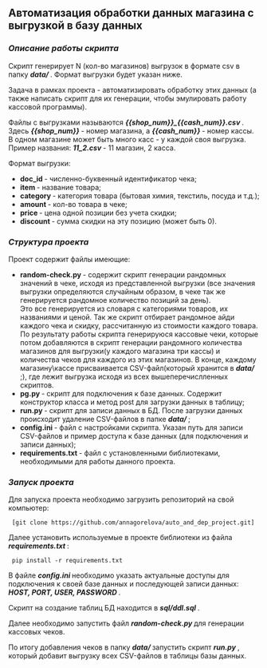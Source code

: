 ## Автоматизация обработки данных магазина c выгрузкой в базу данных ##
### <b><i> Описание работы скрипта </i></b> ###
Скрипт генерирует N (кол-во магазинов) выгрузок в формате csv в папку <b><i> data/ </i></b>. Формат выгрузки будет указан ниже.

Задача в рамках проекта - автоматизировать обработку этих данных (а также написать скрипт для их генерации, чтобы эмулировать работу кассовой программы).

Файлы с выгрузками называются <b><i> {{shop_num}}_{{cash_num}}.csv </i></b>. Здесь <b><i> {{shop_num}} </i></b> - номер магазина, а <b><i> {{cash_num}} </i></b> - номер кассы. В одном магазине может быть много касс - у каждой своя выгрузка. Пример названия: <b><i> 11_2.csv </i></b> - 11 магазин, 2 касса.

Формат выгрузки:
- <b> doc_id </b> - численно-буквенный идентификатор чека;
- <b> item </b> - название товара;
- <b> category </b> - категория товара (бытовая химия, текстиль, посуда и т.д.);
- <b> amount </b> - кол-во товара в чеке;
- <b> price </b> - цена одной позиции без учета скидки;
- <b> discount </b> - сумма скидки на эту позицию (может быть 0).

### <b><i> Структура проекта </i></b> ###
Проект содержит файлы имеющие:
- <b> random-check.py </b> - содержит скрипт генерации рандомных значений в чеке, исходя из представленной выгрузки (все значения выгрузки определяются случайным образом, в чеке так же генерируется рандомное количество позиций за день). <n>  
Это все генерируется из словаря с категориями товаров, их названиями и ценой. Так же скрипт отбирает рандомное айди каждого чека и скидку, рассчитанную из стоимости каждого товара.
По результату работы скрипта генерируюся кассовые чеки, которые потом добавляются в скрипт генерации рандомного количества магазинов для выгрузки(у каждого магазина три кассы) и количества чеков для каждого из этих магазинов.
В конце, каждому магазину\кассе присваивается CSV-файл(который хранится в <b><i> data/ </i></b>;), где лежит выгрузка исходя из всех вышеперечислленных скриптов.
- <b> pg.py </b> - скрипт для подключения к базе данных. Содержит конструктор класса и метод post для загрузки данных в таблицу;
- <b> run.py </b> - скрипт для записи данных в БД. После загрузки данных происходит удаление CSV-файлов в папке <b><i> data/ </i></b>;
- <b> config.ini </b> - файл с настройками скрипта. Указан путь для записи CSV-файлов и пример доступа к базе данных (для подключения и записи данных);
- <b> requirements.txt </b> - файл с установленными библиотеками, необходимыми для работы данного проекта.

### <b><i> Запуск проекта </i></b> ###
Для запуска проекта необходимо загрузить репозиторий на свой компьютер:

     [git clone https://github.com/annagorelova/auto_and_dep_project.git]

Далее установить используемые в проекте библиотеки из файла <b><i> requirements.txt </i></b>:

     pip install -r requirements.txt
В файле <b><i> config.ini </i></b> необходимо указать актуальные доступы для подключения к своей базе данных и последующей записи данных: <b><i> HOST, PORT, USER, PASSWORD </i></b>.

Скрипт на создание таблиц БД находится в <b><i> sql/ddl.sql </i></b>.

Далее необходимо запустить файл <b><i> random-check.py </i></b> для генерации кассовых чеков.

По итогу добавления чеков в папку <b><i> data/ </i></b> запустить скрипт <b><i> run.py </i></b>, который добавит выгрузку всех CSV-файлов в таблицы базы данных.
